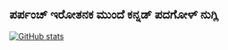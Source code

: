 ## ಪರ್ಪಂಚ್ ಇರೋತನಕ ಮುಂದೆ ಕನ್ನಡ್ ಪದಗೋಳ್ ನುಗ್ಲಿ

<!--
**gangaasoonu/gangaasoonu** is a ✨ _special_ ✨ repository because its `README.md` (this file) appears on your GitHub profile.


[![An image of @gangaasoonu's Holopin badges, which is a link to view their full Holopin profile](https://holopin.me/gangaasoonu)](https://holopin.io/@gangaasoonu)

Here are some ideas to get you started:

- 🔭 I’m currently working on ... creating a flutter based App for kids to draw shapes
- 🌱 I’m currently learning ... flutter
- 👯 I’m looking to collaborate on ... reducing syllabus, homework and class-hours in Schooling, building kannada tech/economics jargon file, 
- 🤔 I’m looking for help with ...  **FINDING Bhaagyashilpi book written by Dr SV Parameshwara Bhatta, about Sri M. Vishveshwarayya. it was textbook for me. I need that Book**
- 💬 Ask me about ... 
- 📫 How to reach me: ...
- 😄 Pronouns: ... ಓಲಾಟಗಾರ ಭೋಸಡಿಮಕ್ಳಾ, 
- ⚡ Fun fact: ... 

[![Anurag's GitHub stats](https://github-readme-stats.vercel.app/api?username=anuraghazra)](https://github.com/anuraghazra/github-readme-stats)
-->
[![GitHub stats](https://github-readme-stats.vercel.app/api?username=gangaasoonu)](https://github.com/gangaasoonu/github-readme-stats)
